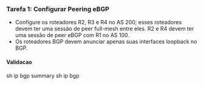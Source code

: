 ### Tarefa 1: Configurar Peering eBGP

* Configure os roteadores R2, R3 e R4 no AS 200; esses roteadores devem ter uma sessão de peer full-mesh entre eles. R2 e R4 devem ter uma sessão de peer eBGP com R1 no AS 100.
* Os roteadores BGP devem anunciar apenas suas interfaces loopback no BGP.

#### Validacao

sh ip bgp summary
sh ip bgp